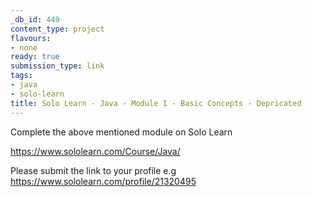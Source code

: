 ```yaml
---
_db_id: 449
content_type: project
flavours:
- none
ready: true
submission_type: link
tags:
- java
- solo-learn
title: Solo Learn - Java - Module 1 - Basic Concepts - Depricated
---
```


Complete the above mentioned module on Solo Learn

https://www.sololearn.com/Course/Java/

Please submit the link to your profile e.g https://www.sololearn.com/profile/21320495